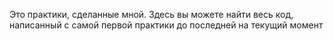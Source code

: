 Это практики, сделанные мной. 
Здесь вы можете найти весь код, написанный с самой первой практики до последней на текущий момент
